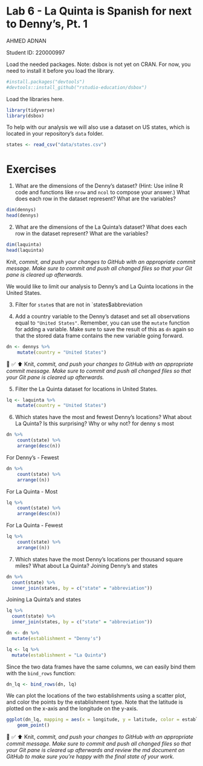 Lab 6 - La Quinta is Spanish for next to Denny’s, Pt. 1
================
AHMED ADNAN

Student ID: 220000997

Load the needed packages. Note: dsbox is not yet on CRAN. For now, you
need to install it before you load the library.

``` r
#install.packages("devtools")
#devtools::install_github("rstudio-education/dsbox")
```

Load the libraries here.

``` r
library(tidyverse)
library(dsbox)
```

To help with our analysis we will also use a dataset on US states, which
is located in your repository’s `data` folder.

``` r
states <- read_csv("data/states.csv")
```

# Exercises

1.  What are the dimensions of the Denny’s dataset? (Hint: Use inline R
    code and functions like `nrow` and `ncol` to compose your answer.)
    What does each row in the dataset represent? What are the variables?

``` r
dim(dennys)
head(dennys)
```

2.  What are the dimensions of the La Quinta’s dataset? What does each
    row in the dataset represent? What are the variables?

``` r
dim(laquinta)
head(laquinta)
```

Knit, *commit, and push your changes to GitHub with an appropriate
commit message. Make sure to commit and push all changed files so that
your Git pane is cleared up afterwards.*

We would like to limit our analysis to Denny’s and La Quinta locations
in the United States.

3.  Filter for `state`s that are not in \`states$abbreviation

4.  Add a country variable to the Denny’s dataset and set all
    observations equal to `"United States"`. Remember, you can use the
    `mutate` function for adding a variable. Make sure to save the
    result of this as `dn` again so that the stored data frame contains
    the new variable going forward.

``` r
dn <- dennys %>%
    mutate(country = "United States")
```

🧶 ✅ ⬆️ Knit, *commit, and push your changes to GitHub with an
appropriate commit message. Make sure to commit and push all changed
files so that your Git pane is cleared up afterwards.*

5.  Filter the La Quinta dataset for locations in United States.

``` r
lq <- laquinta %>%
    mutate(country = "United States")
```

6.  Which states have the most and fewest Denny’s locations? What about
    La Quinta? Is this surprising? Why or why not? for denny s most

``` r
dn %>%
    count(state) %>%
    arrange(desc(n))
```

For Denny’s - Fewest

``` r
dn %>%
    count(state) %>%
    arrange((n))
```

For La Quinta - Most

``` r
lq %>%
    count(state) %>%
    arrange(desc(n))
```

For La Quinta - Fewest

``` r
lq %>%
    count(state) %>%
    arrange((n))
```

7.  Which states have the most Denny’s locations per thousand square
    miles? What about La Quinta? Joining Denny’s and states

``` r
dn %>%
  count(state) %>%
  inner_join(states, by = c("state" = "abbreviation"))
```

Joining La Quinta’s and states

``` r
lq %>%
  count(state) %>%
  inner_join(states, by = c("state" = "abbreviation"))
```

``` r
dn <- dn %>%
  mutate(establishment = "Denny's")
```

``` r
lq <- lq %>%
  mutate(establishment = "La Quinta")
```

Since the two data frames have the same columns, we can easily bind them
with the `bind_rows` function:

``` r
dn_lq <- bind_rows(dn, lq)
```

We can plot the locations of the two establishments using a scatter
plot, and color the points by the establishment type. Note that the
latitude is plotted on the x-axis and the longitude on the y-axis.

``` r
ggplot(dn_lq, mapping = aes(x = longitude, y = latitude, color = establishment)) +
    geom_point()
```

🧶 ✅ ⬆️ Knit, *commit, and push your changes to GitHub with an
appropriate commit message. Make sure to commit and push all changed
files so that your Git pane is cleared up afterwards and review the md
document on GitHub to make sure you’re happy with the final state of
your work.*

